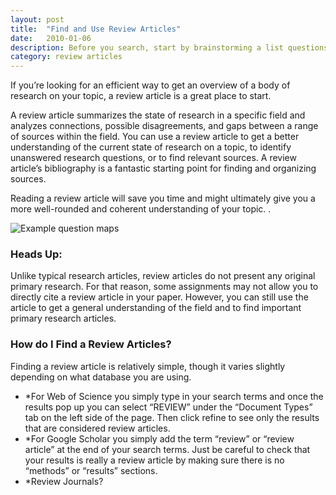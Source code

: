 ```yaml
---
layout: post
title:  "Find and Use Review Articles"
date:   2010-01-06
description: Before you search, start by brainstorming a list questions.
category: review articles
---
```


<p class="intro"><span class="dropcap">I</span>f you’re looking for an efficient way to get an overview of a body of research on your topic, a review article is a great place to start. 
</p>
<p>A review article summarizes the state of research in a specific field and analyzes connections, possible disagreements, and gaps between a range of sources within the field. You can use a review article to get a better understanding of the current state of research on a topic, to identify unanswered research questions, or to find relevant sources. A review article’s bibliography is a fantastic starting point for finding and organizing sources. 
</p>
<p>Reading a review article will save you time and might ultimately give you a more well-rounded and coherent understanding of your topic. 
.</p>

<img class="responsive-img materialboxed" src="{{ '/assets/img/content/question-map-examples.jpg' | prepend: site.baseurl }}" alt="Example question maps" data-caption="Example question maps"> 

### Heads Up:

<p class="flow-text">Unlike typical research articles, review articles do not present any original primary research. For that reason, some assignments may not allow you to directly cite a review article in your paper. However, you can still use the article to get a general understanding of the field and to find important primary research articles.</p>

### How do I Find a Review Articles? 
<p>Finding a review article is relatively simple, though it varies slightly depending on what database you are using. 
</p>
<ul>
<li>*For Web of Science you simply type in your search terms and once the results pop up you can select “REVIEW” under the “Document Types” tab on the left side of the page. Then click refine to see only the results that are considered review articles. 
</li>
   <li>*For Google Scholar you simply add the term “review” or “review article” at the end of your search terms. Just be careful to check that your results is really a review article by making sure there is no “methods” or “results” sections. 
   </li>
   <li>*Review Journals?
   </li>
</ul>
